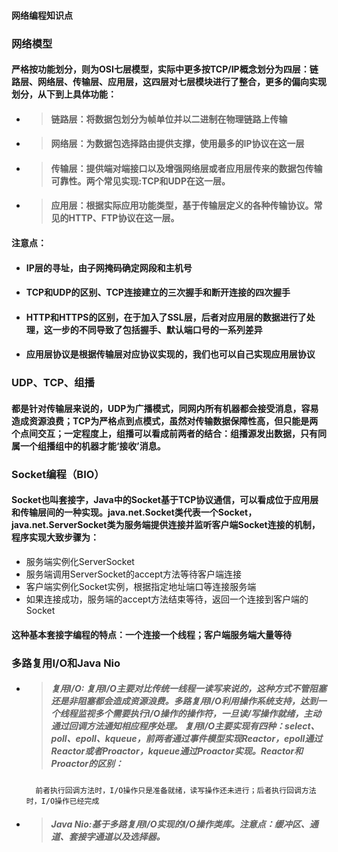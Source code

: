 ﻿#### 网络编程知识点
### 网络模型
#### 严格按功能划分，则为OSI七层模型，实际中更多按TCP/IP概念划分为四层：链路层、网络层、传输层、应用层，这四层对七层模块进行了整合，更多的偏向实现划分，从下到上具体功能：
 - > #### 链路层：将数据包划分为帧单位并以二进制在物理链路上传输
 - > #### 网络层：为数据包选择路由提供支撑，使用最多的IP协议在这一层
 - > #### 传输层：提供端对端接口以及增强网络层或者应用层传来的数据包传输可靠性。两个常见实现:TCP和UDP在这一层。
 - > #### 应用层：根据实际应用功能类型，基于传输层定义的各种传输协议。常见的HTTP、FTP协议在这一层。
#### 注意点：
- #### IP层的寻址，由子网掩码确定网段和主机号
- #### TCP和UDP的区别、TCP连接建立的三次握手和断开连接的四次握手
- #### HTTP和HTTPS的区别，在于加入了SSL层，后者对应用层的数据进行了处理，这一步的不同导致了包括握手、默认端口号的一系列差异
- #### 应用层协议是根据传输层对应协议实现的，我们也可以自己实现应用层协议
### UDP、TCP、组播
#### 都是针对传输层来说的，UDP为广播模式，同网内所有机器都会接受消息，容易造成资源浪费；TCP为严格点到点模式，虽然对传输数据保障性高，但只能是两个点间交互；一定程度上，组播可以看成前两者的结合：组播源发出数据，只有同属一个组播组中的机器才能‘接收’消息。
### Socket编程（BIO）
#### Socket也叫套接字，Java中的Socket基于TCP协议通信，可以看成位于应用层和传输层间的一种实现。java.net.Socket类代表一个Socket，java.net.ServerSocket类为服务端提供连接并监听客户端Socket连接的机制，程序实现大致步骤为：
- 服务端实例化ServerSocket
- 服务端调用ServerSocket的accept方法等待客户端连接
- 客户端实例化Socket实例，根据指定地址端口等连接服务端
- 如果连接成功，服务端的accept方法结束等待，返回一个连接到客户端的Socket
#### 这种基本套接字编程的特点：一个连接一个线程；客户端服务端大量等待
### 多路复用I/O和Java Nio
- > ##### 复用I/O: 复用I/O主要对比传统一线程一读写来说的，这种方式不管阻塞还是非阻塞都会造成资源浪费。多路复用I/O利用操作系统支持，达到一个线程监视多个需要执行I/O操作的操作符，一旦读/写操作就绪，主动通过回调方法通知相应程序处理。 复用I/O主要实现有四种：select、poll、epoll、kqueue，前两者通过事件模型实现Reactor，epoll通过Reactor或者Proactor，kqueue通过Proactor实现。Reactor和Proactor的区别：
        前者执行回调方法时，I/O操作只是准备就绪，读写操作还未进行；后者执行回调方法时，I/O操作已经完成
- > ##### Java Nio:基于多路复用I/O实现的I/O操作类库。注意点：缓冲区、通道、套接字通道以及选择器。


